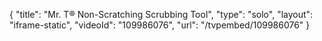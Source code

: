 {
    "title": "Mr. T&reg; Non-Scratching Scrubbing Tool",
    "type": "solo",
    "layout": "iframe-static",
    "videoId": "109986076",
    "url": "\/tvpembed\/109986076"
}